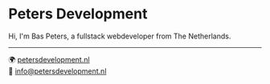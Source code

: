 # Peters Development
Hi, I'm Bas Peters, a fullstack webdeveloper from The Netherlands.
<hr>
🌍 <a href='https://www.petersdevelopment.nl'>petersdevelopment.nl</a><br>
📧 <a href='mailto:info@petersdevelopment.nl'>info@petersdevelopment.nl</a>
